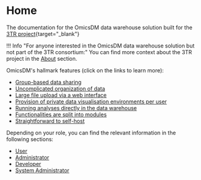 # Home

The documentation for the OmicsDM data warehouse solution built for the [3TR project](https://www.3tr-imi.eu){target="_blank"}

!!! Info "For anyone interested in the OmicsDM data warehouse solution but not part of the 3TR consortium:"
    You can find more context about the 3TR project in the [About](../about) section.
    
OmicsDM's hallmark features (click on the links to learn more):

- [Group-based data sharing](content/concepts/group-based-access-control)
- [Uncomplicated organization of data](content/concepts/3-tier-data-organization)
- [Large file upload via a web interface](content/user-guide/submit-data)
- [Provision of private data visualisation environments per user](content/user-guide/data-visualisation)
- [Running analyses directly in the data warehouse](content/user-guide/data-analyses)
- [Functionalities are split into modules](content/concepts/modules)
- [Straightforward to self-host](content/sysadmin-guide/deployment)

Depending on your role, you can find the relevant information in the following sections:

- [User](content/user-guide/introduction)
- [Administrator](content/admin-guide/overview)
- [Developer](content/developer-guide/quickstart)
- [System Administrator](content/sysadmin-guide/dependencies)